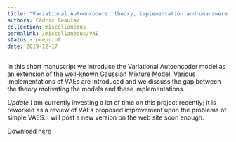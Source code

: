 ```yaml
---
title: "Variational Autoencoders: theory, implementation and unanswered questions"
authors: Cédric Beaulac
collection: miscellaneous
permalink: /miscellaneous/VAE
status : preprint
date: 2019-12-17
---
```


In this short manuscript we introduce the Variational Autoencoder model as an extension of the well-known Gaussian Mixture Model. Various implementations of VAEs are introduced and we discuss the gap between the theory motivating the models and these implementations.

*Update* I am currently investing a lot of time on this project recently; it is reworked as a review of VAEs proposed improvement upon the problems of simple VAES. I will post a new version on the web site soon enough.

Download [here](http://CedricBeaulac.github.io/files/VAE.pdf)
